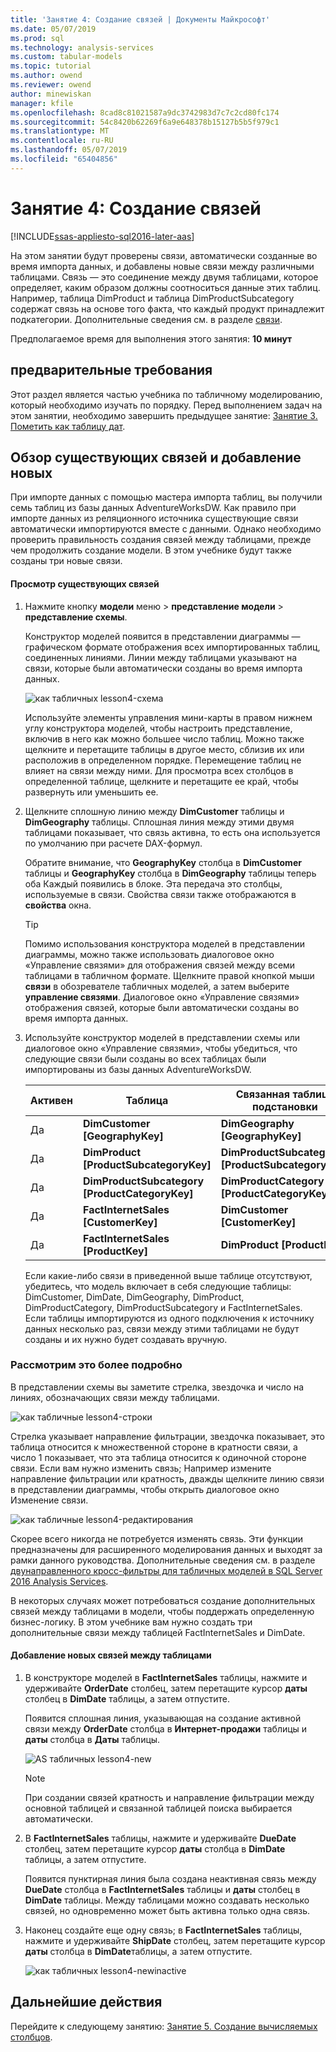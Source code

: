 ```yaml
---
title: 'Занятие 4: Создание связей | Документы Майкрософт'
ms.date: 05/07/2019
ms.prod: sql
ms.technology: analysis-services
ms.custom: tabular-models
ms.topic: tutorial
ms.author: owend
ms.reviewer: owend
author: minewiskan
manager: kfile
ms.openlocfilehash: 8cad8c81021587a9dc3742983d7c7c2cd80fc174
ms.sourcegitcommit: 54c8420b62269f6a9e648378b15127b5b5f979c1
ms.translationtype: MT
ms.contentlocale: ru-RU
ms.lasthandoff: 05/07/2019
ms.locfileid: "65404856"
---
```

# <a name="lesson-4-create-relationships"></a>Занятие 4: Создание связей
[!INCLUDE[ssas-appliesto-sql2016-later-aas](../../includes/ssas-appliesto-sql2016-later-aas.md)]

На этом занятии будут проверены связи, автоматически созданные во время импорта данных, и добавлены новые связи между различными таблицами. Связь — это соединение между двумя таблицами, которое определяет, каким образом должны соотноситься данные этих таблиц. Например, таблица DimProduct и таблица DimProductSubcategory содержат связь на основе того факта, что каждый продукт принадлежит подкатегории. Дополнительные сведения см. в разделе [связи](../tabular-models/relationships-ssas-tabular.md).
  
Предполагаемое время для выполнения этого занятия: **10 минут**  
  
## <a name="prerequisites"></a>предварительные требования  
Этот раздел является частью учебника по табличному моделированию, который необходимо изучать по порядку. Перед выполнением задач на этом занятии, необходимо завершить предыдущее занятие: [Занятие 3. Пометить как таблицу дат](lesson-3-mark-as-date-table.md). 
  
## <a name="review-existing-relationships-and-add-new-relationships"></a>Обзор существующих связей и добавление новых  
При импорте данных с помощью мастера импорта таблиц, вы получили семь таблиц из базы данных AdventureWorksDW. Как правило при импорте данных из реляционного источника существующие связи автоматически импортируются вместе с данными. Однако необходимо проверить правильность создания связей между таблицами, прежде чем продолжить создание модели. В этом учебнике будут также созданы три новые связи.  
  
#### <a name="to-review-existing-relationships"></a>Просмотр существующих связей  
  
1.  Нажмите кнопку **модели** меню > **представление модели** > **представление схемы**.  

    Конструктор моделей появится в представлении диаграммы — графическом формате отображения всех импортированных таблиц, соединенных линиями. Линии между таблицами указывают на связи, которые были автоматически созданы во время импорта данных.
    
    ![как табличных lesson4-схема](media/as-tabular-lesson4-diagram.png)
  
    Используйте элементы управления мини-карты в правом нижнем углу конструктора моделей, чтобы настроить представление, включив в него как можно большее число таблиц. Можно также щелкните и перетащите таблицы в другое место, сблизив их или расположив в определенном порядке. Перемещение таблиц не влияет на связи между ними. Для просмотра всех столбцов в определенной таблице, щелкните и перетащите ее край, чтобы развернуть или уменьшить ее.  
  
2.  Щелкните сплошную линию между **DimCustomer** таблицы и **DimGeography** таблицы. Сплошная линия между этими двумя таблицами показывает, что связь активна, то есть она используется по умолчанию при расчете DAX-формул.  
  
    Обратите внимание, что **GeographyKey** столбца в **DimCustomer** таблицы и **GeographyKey** столбца в **DimGeography** таблицы теперь оба Каждый появились в блоке. Эта передача это столбцы, используемые в связи. Свойства связи также отображаются в **свойства** окна.  
  
    > [!TIP]  
    > Помимо использования конструктора моделей в представлении диаграммы, можно также использовать диалоговое окно «Управление связями» для отображения связей между всеми таблицами в табличном формате. Щелкните правой кнопкой мыши **связи** в обозревателе табличных моделей, а затем выберите **управление связями**. Диалоговое окно «Управление связями» отображения связей, которые были автоматически созданы во время импорта данных.  
  
3.  Используйте конструктор моделей в представлении схемы или диалоговое окно «Управление связями», чтобы убедиться, что следующие связи были созданы во всех таблицах были импортированы из базы данных AdventureWorksDW.  
  
    |Активен|Таблица|Связанная таблица подстановки|  
    |----------|---------|------------------------|  
    |Да|**DimCustomer [GeographyKey]**|**DimGeography [GeographyKey]**|  
    |Да|**DimProduct [ProductSubcategoryKey]**|**DimProductSubcategory [ProductSubcategoryKey]**|  
    |Да|**DimProductSubcategory [ProductCategoryKey]**|**DimProductCategory [ProductCategoryKey]**|  
    |Да|**FactInternetSales [CustomerKey]**|**DimCustomer [CustomerKey]**|  
    |Да|**FactInternetSales [ProductKey]**|**DimProduct [ProductKey]**|  
  
    Если какие-либо связи в приведенной выше таблице отсутствуют, убедитесь, что модель включает в себя следующие таблицы: DimCustomer, DimDate, DimGeography, DimProduct, DimProductCategory, DimProductSubcategory и FactInternetSales. Если таблицы импортируются из одного подключения к источнику данных несколько раз, связи между этими таблицами не будут созданы и их нужно будет создавать вручную.  

### <a name="take-a-closer-look"></a>Рассмотрим это более подробно
В представлении схемы вы заметите стрелка, звездочка и число на линиях, обозначающих связи между таблицами.

![как табличные lesson4-строки](media/as-tabular-lesson4-line.png)

Стрелка указывает направление фильтрации, звездочка показывает, это таблица относится к множественной стороне в кратности связи, а число 1 показывает, что эта таблица относится к одиночной стороне связи. Если вам нужно изменить связь; Например измените направление фильтрации или кратность, дважды щелкните линию связи в представлении диаграммы, чтобы открыть диалоговое окно Изменение связи.

![как табличные lesson4-редактирования](media/as-tabular-lesson4-edit.png)

Скорее всего никогда не потребуется изменять связь. Эти функции предназначены для расширенного моделирования данных и выходят за рамки данного руководства. Дополнительные сведения см. в разделе [двунаправленного кросс-фильтры для табличных моделей в SQL Server 2016 Analysis Services](../tabular-models/bi-directional-cross-filters-tabular-models-analysis-services.md).

В некоторых случаях может потребоваться создание дополнительных связей между таблицами в модели, чтобы поддержать определенную бизнес-логику. В этом учебнике вам нужно создать три дополнительные связи между таблицей FactInternetSales и DimDate.  
  
#### <a name="to-add-new-relationships-between-tables"></a>Добавление новых связей между таблицами  
  
1.  В конструкторе моделей в **FactInternetSales** таблицы, нажмите и удерживайте **OrderDate** столбец, затем перетащите курсор **даты** столбец в  **DimDate** таблицы, а затем отпустите.  

    Появится сплошная линия, указывающая на создание активной связи между **OrderDate** столбца в **Интернет-продажи** таблицы и **даты** столбца в **Даты** таблицы. 
  
      ![AS табличных lesson4-new](media/as-tabular-lesson4-new.png) 
  
    > [!NOTE]  
    > При создании связей кратность и направление фильтрации между основной таблицей и связанной таблицей поиска выбирается автоматически.  
  
2.  В **FactInternetSales** таблицы, нажмите и удерживайте **DueDate** столбец, затем перетащите курсор **даты** столбца в **DimDate** таблицы, а затем отпустите.  
  
    Появится пунктирная линия была создана неактивная связь между **DueDate** столбца в **FactInternetSales** таблицы и **даты** столбец в  **DimDate** таблицы. Между таблицами можно создавать несколько связей, но одновременно может быть активна только одна связь.  
  
3.  Наконец создайте еще одну связь; в **FactInternetSales** таблицы, нажмите и удерживайте **ShipDate** столбец, затем перетащите курсор **даты** столбца в **DimDate**таблицы, а затем отпустите.  
    
     ![как табличных lesson4-newinactive](media/as-tabular-lesson4-newinactive.png)
  
## <a name="whats-next"></a>Дальнейшие действия
Перейдите к следующему занятию: [Занятие 5. Создание вычисляемых столбцов](lesson-5-create-calculated-columns.md).
  
  
  
